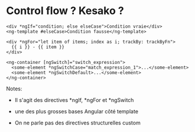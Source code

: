 <!-- .slide: class="with-code max-height" -->

# Control flow ? Kesako ?

```angular2html
<div *ngIf="condition; else elseCase">Condition vraie</div>
<ng-template #elseCase>Condition fausse</ng-template>

<div *ngFor="let item of items; index as i; trackBy: trackByFn">
  {{ i }} - {{ item }}
</div>

<ng-container [ngSwitch]="switch_expression">
  <some-element *ngSwitchCase="match_expression_1">...</some-element>
  <some-element *ngSwitchDefault>...</some-element>
</ng-container>
```

<!-- .element: class="big-code block" -->

Notes:

- Il s'agit des directives *ngIf, *ngFor et *ngSwitch

- une des plus grosses bases Angular côté template

- On ne parle pas des directives structurelles custom
